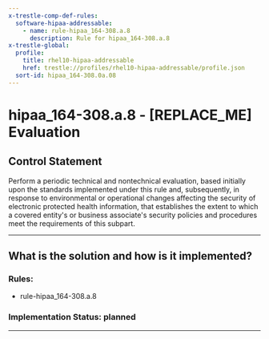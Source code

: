 ```yaml
---
x-trestle-comp-def-rules:
  software-hipaa-addressable:
    - name: rule-hipaa_164-308.a.8
      description: Rule for hipaa_164-308.a.8
x-trestle-global:
  profile:
    title: rhel10-hipaa-addressable
    href: trestle://profiles/rhel10-hipaa-addressable/profile.json
  sort-id: hipaa_164-308.0a.08
---
```


# hipaa_164-308.a.8 - \[REPLACE_ME\] Evaluation

## Control Statement

Perform a periodic technical and nontechnical evaluation, based initially upon
the standards implemented under this rule and, subsequently, in response to environmental or
operational changes affecting the security of electronic protected health information, that
establishes the extent to which a covered entity's or business associate's security policies and
procedures meet the requirements of this subpart.

______________________________________________________________________

## What is the solution and how is it implemented?

<!-- For implementation status enter one of: implemented, partial, planned, alternative, not-applicable -->

<!-- Note that the list of rules under ### Rules: is read-only and changes will not be captured after assembly to JSON -->

<!-- Add control implementation description here for control: hipaa_164-308.a.8 -->

### Rules:

  - rule-hipaa_164-308.a.8

### Implementation Status: planned

______________________________________________________________________
